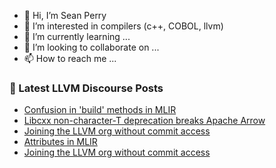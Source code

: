 - 👋 Hi, I’m Sean Perry
- 👀 I’m interested in compilers (c++, COBOL, llvm)
- 🌱 I’m currently learning ...
- 💞️ I’m looking to collaborate on ...
- 📫 How to reach me ...

<!---
s66perry/s66perry is a ✨ special ✨ repository because its `README.md` (this file) appears on your GitHub profile.
You can click the Preview link to take a look at your changes.
--->
### 📕 Latest LLVM Discourse Posts

<!-- DISCOURSE-LLVM:START -->
- [Confusion in &#39;build&#39; methods in MLIR](https://discourse.llvm.org/t/confusion-in-build-methods-in-mlir/66806#post_2)
- [Libcxx non-character-T deprecation breaks Apache Arrow](https://discourse.llvm.org/t/libcxx-non-character-t-deprecation-breaks-apache-arrow/66783#post_4)
- [Joining the LLVM org without commit access](https://discourse.llvm.org/t/joining-the-llvm-org-without-commit-access/66800#post_6)
- [Attributes in MLIR](https://discourse.llvm.org/t/attributes-in-mlir/66805#post_2)
- [Joining the LLVM org without commit access](https://discourse.llvm.org/t/joining-the-llvm-org-without-commit-access/66800#post_5)
<!-- DISCOURSE-LLVM:END -->
